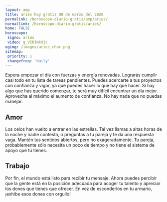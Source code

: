 ```yaml
---
layout: amp
title: aries hoy gratis 08 de marzo del 2020 
permalink: /horoscopo-diario-gratis/amp/aries/
normallink: /horoscopo-diario-gratis/aries/
home: FALSE
horoscopo:
 signo: aries
 video: g_VIh3NkXjc
ogimg: /images/aries_char.png
sitemap:
 priority: 1
 changefreq: 'daily'
---
```



Espera empezar el día con fuerzas y energía renovadas. Lograrás cumplir casi todo en tu lista de tareas pendientes. Puedes acercarte a tus proyectos con confianza y vigor, ya que puedes hacer lo que hay que hacer. Si hay algo que has querido comenzar, te será muy difícil encontrar un día mejor. Aprovecha al máximo el aumento de confianza. No hay nada que no puedas manejar.

## Amor

Los celos han vuelto a entrar en las estrellas. Tal vez llamas a altas horas de la noche y nadie contesta, o preguntas a tu pareja y te da una respuesta vaga. Mantén tus sentidos abiertos, pero no exageradamente. Tu pareja, probablemente sólo necesita un poco de tiempo y no tiene el sistema de apoyo que tú tienes.

## Trabajo

Por fin, el mundo está listo para recibir tu mensaje. Ahora puedes percibir que la gente está en la posición adecuada para acoger tu talento y apreciar los dones que tienes que ofrecer. En vez de esconderlos en tu armario, ¡exhibe esos dones con orgullo!